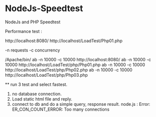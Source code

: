 # NodeJs-Speedtest
NodeJs and PHP Speedtest

Performance test : 

http://localhost:8080/
http://localhost/LoadTest/Php01.php

-n requests
-c concurrency

/Apache/bin/
ab -n 10000 -c 10000 http://localhost:8080/
ab -n 10000 -c 10000 http://localhost/LoadTest/php/Php01.php
ab -n 10000 -c 10000 http://localhost/LoadTest/php/Php02.php
ab -n 10000 -c 10000 http://localhost/LoadTest/php/Php03.php

** run 3 test and select fastest.

1. no database connection.
2. Load static html file and reply.
3. connect to db and do a simple query, response result.
    node.js : Error: ER_CON_COUNT_ERROR: Too many connections

